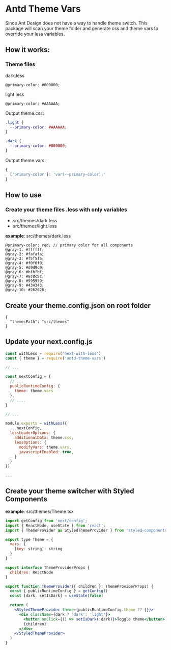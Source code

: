 # Antd Theme Vars

Since Ant Design does not have a way to handle theme switch.
This package will scan your theme folder and generate css and theme vars to override your less variables.

## How it works:

### Theme files
dark.less
```less
@primary-color: #000000;
```

light.less
```less
@primary-color: #AAAAAA;
```

Output theme.css:
```css
.light {
  --primary-color: #AAAAAA;
}

.dark {
  --primary-color: #000000;
}
```

Output theme.vars:
```js
{
  ['primary-color']: 'var(--primary-color);'
}
```

## How to use
### Create your theme files .less with only variables
- src/themes/dark.less
- src/themes/light.less


**example**: src/themes/dark.less
```less
@primary-color: red; // primary color for all components
@gray-1: #ffffff;
@gray-2: #fafafa;
@gray-3: #f5f5f5;
@gray-4: #f0f0f0;
@gray-5: #d9d9d9;
@gray-6: #bfbfbf;
@gray-7: #8c8c8c;
@gray-8: #595959;
@gray-9: #434343;
@gray-10: #262626;
```

## Create your theme.config.json on root folder
```
{
  "themesPath": "src/themes"
}
```

## Update your next.config.js
```js
const withLess = require('next-with-less')
const { theme } = require('antd-theme-vars')

// ...

const nextConfig = {
  // ...
  publicRuntimeConfig: {
    theme: theme.vars
  },
  // ....
}

// ...

module.exports = withLess({
  ...nextConfig,
  lessLoaderOptions: {
    additionalData: theme.css,
    lessOptions: {
      modifyVars: theme.vars,
      javascriptEnabled: true,
    }
  }
})

...
```

## Create your theme switcher with Styled Components
**example**: src/themes/Theme.tsx
```jsx
import getConfig from 'next/config';
import { ReactNode, useState } from 'react';
import { ThemeProvider as StyledThemeProvider } from 'styled-components';

export type Theme = {
  vars: {
    [key: string]: string
  }
}

export interface ThemeProviderProps {
  children: ReactNode
}

export function ThemeProvider({ children }: ThemeProviderProps) {
  const { publicRuntimeConfig } = getConfig()
  const [dark, setIsDark] = useState(false)

  return (
    <StyledThemeProvider theme={publicRuntimeConfig.theme ?? {}}>
      <div className={dark ? 'dark': 'light'}>
        <button onClick={() => setIsDark(!dark)}>Toggle theme</button>
        {children}
      </div>
    </StyledThemeProvider>
  )
}
```